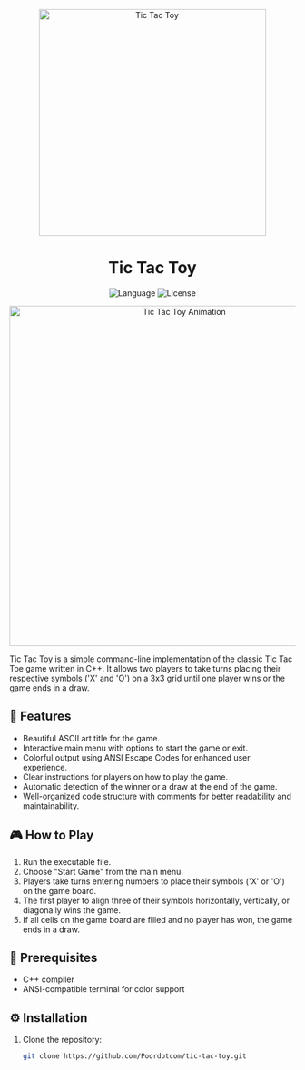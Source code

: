 <p align="center">
  <img src="https://www.lexaloffle.com/media/62348/tictac_1.gif" alt="Tic Tac Toy" width="400">
</p>

<h1 align="center">Tic Tac Toy</h1>

<p align="center">
  <img src="https://img.shields.io/badge/language-C%2B%2B-blue" alt="Language">
  <img src="https://img.shields.io/badge/license-MIT-green" alt="License">
</p>

<p align="center">
  <img src="https://media.giphy.com/media/X7YM4aAkGcXrX9fxLb/giphy.gif" alt="Tic Tac Toy Animation" width="600">
</p>

Tic Tac Toy is a simple command-line implementation of the classic Tic Tac Toe game written in C++. It allows two players to take turns placing their respective symbols ('X' and 'O') on a 3x3 grid until one player wins or the game ends in a draw.

## 🚀 Features

- Beautiful ASCII art title for the game.
- Interactive main menu with options to start the game or exit.
- Colorful output using ANSI Escape Codes for enhanced user experience.
- Clear instructions for players on how to play the game.
- Automatic detection of the winner or a draw at the end of the game.
- Well-organized code structure with comments for better readability and maintainability.

## 🎮 How to Play

1. Run the executable file.
2. Choose "Start Game" from the main menu.
3. Players take turns entering numbers to place their symbols ('X' or 'O') on the game board.
4. The first player to align three of their symbols horizontally, vertically, or diagonally wins the game.
5. If all cells on the game board are filled and no player has won, the game ends in a draw.

## 🔧 Prerequisites

- C++ compiler
- ANSI-compatible terminal for color support

## ⚙️ Installation

1. Clone the repository:
   ```sh
   git clone https://github.com/Poordotcom/tic-tac-toy.git
